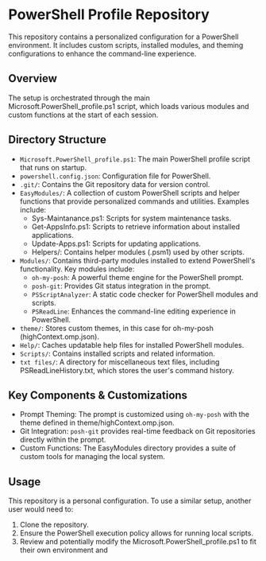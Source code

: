 # PowerShell Profile Repository

  This repository contains a personalized configuration for a PowerShell environment. It includes custom
  scripts, installed modules, and theming configurations to enhance the command-line experience.

  ## Overview

  The setup is orchestrated through the main Microsoft.PowerShell_profile.ps1 script, which loads various
  modules and custom functions at the start of each session.

  ## Directory Structure

  - `Microsoft.PowerShell_profile.ps1`: The main PowerShell profile script that runs on startup.
  - `powershell.config.json`: Configuration file for PowerShell.
  - `.git/`: Contains the Git repository data for version control.
  - `EasyModules/`: A collection of custom PowerShell scripts and helper functions that provide personalized
  commands and utilities. Examples include:
    - Sys-Maintanance.ps1: Scripts for system maintenance tasks.
    - Get-AppsInfo.ps1: Scripts to retrieve information about installed applications.
    - Update-Apps.ps1: Scripts for updating applications.
    - Helpers/: Contains helper modules (.psm1) used by other scripts.
  - `Modules/`: Contains third-party modules installed to extend PowerShell's functionality. Key modules
  include:
    - `oh-my-posh`: A powerful theme engine for the PowerShell prompt.
    - `posh-git`: Provides Git status integration in the prompt.
    - `PSScriptAnalyzer`: A static code checker for PowerShell modules and scripts.
    - `PSReadLine`: Enhances the command-line editing experience in PowerShell.
  - `theme/`: Stores custom themes, in this case for oh-my-posh (highContext.omp.json).
  - `Help/`: Caches updatable help files for installed PowerShell modules.
  - `Scripts/`: Contains installed scripts and related information.
  - `txt files/`: A directory for miscellaneous text files, including PSReadLineHistory.txt, which stores the
   user's command history.

  ## Key Components & Customizations

  - Prompt Theming: The prompt is customized using `oh-my-posh` with the theme defined in
  theme/highContext.omp.json.
  - Git Integration: `posh-git` provides real-time feedback on Git repositories directly within the prompt.
  - Custom Functions: The EasyModules directory provides a suite of custom tools for managing the local
  system.

  ## Usage

  This repository is a personal configuration. To use a similar setup, another user would need to:
  1.  Clone the repository.
  2.  Ensure the PowerShell execution policy allows for running local scripts.
  3.  Review and potentially modify the Microsoft.PowerShell_profile.ps1 to fit their own environment and
